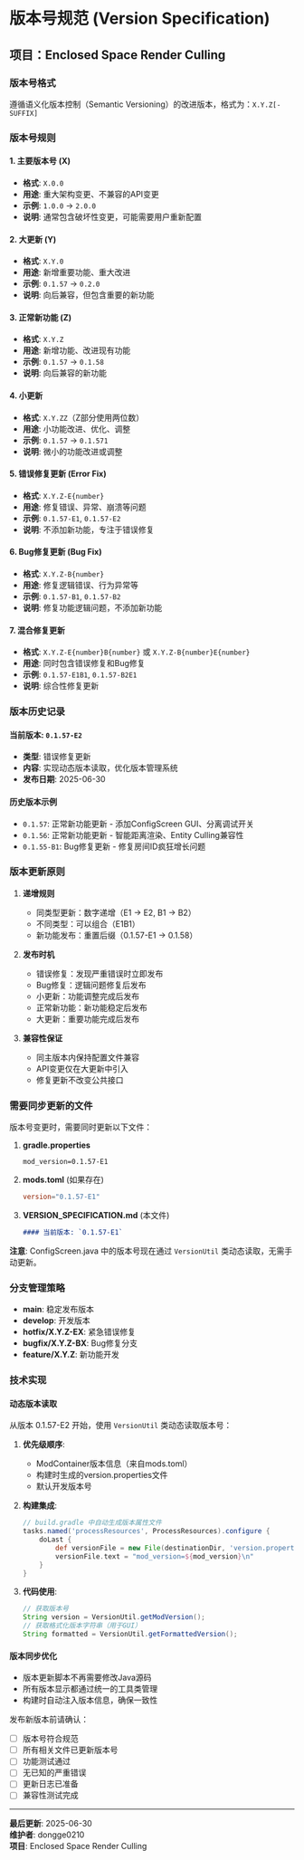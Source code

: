 # 版本号规范 (Version Specification)

## 项目：Enclosed Space Render Culling

### 版本号格式
遵循语义化版本控制（Semantic Versioning）的改进版本，格式为：`X.Y.Z[-SUFFIX]`

### 版本号规则

#### 1. 主要版本号 (X)
- **格式**: `X.0.0`
- **用途**: 重大架构变更、不兼容的API变更
- **示例**: `1.0.0` → `2.0.0`
- **说明**: 通常包含破坏性变更，可能需要用户重新配置

#### 2. 大更新 (Y)
- **格式**: `X.Y.0`
- **用途**: 新增重要功能、重大改进
- **示例**: `0.1.57` → `0.2.0`
- **说明**: 向后兼容，但包含重要的新功能

#### 3. 正常新功能 (Z)
- **格式**: `X.Y.Z`
- **用途**: 新增功能、改进现有功能
- **示例**: `0.1.57` → `0.1.58`
- **说明**: 向后兼容的新功能

#### 4. 小更新
- **格式**: `X.Y.ZZ`（Z部分使用两位数）
- **用途**: 小功能改进、优化、调整
- **示例**: `0.1.57` → `0.1.571`
- **说明**: 微小的功能改进或调整

#### 5. 错误修复更新 (Error Fix)
- **格式**: `X.Y.Z-E{number}`
- **用途**: 修复错误、异常、崩溃等问题
- **示例**: `0.1.57-E1`, `0.1.57-E2`
- **说明**: 不添加新功能，专注于错误修复

#### 6. Bug修复更新 (Bug Fix)
- **格式**: `X.Y.Z-B{number}`
- **用途**: 修复逻辑错误、行为异常等
- **示例**: `0.1.57-B1`, `0.1.57-B2`
- **说明**: 修复功能逻辑问题，不添加新功能

#### 7. 混合修复更新
- **格式**: `X.Y.Z-E{number}B{number}` 或 `X.Y.Z-B{number}E{number}`
- **用途**: 同时包含错误修复和Bug修复
- **示例**: `0.1.57-E1B1`, `0.1.57-B2E1`
- **说明**: 综合性修复更新

### 版本历史记录

#### 当前版本: `0.1.57-E2`
- **类型**: 错误修复更新  
- **内容**: 实现动态版本读取，优化版本管理系统
- **发布日期**: 2025-06-30

#### 历史版本示例
- `0.1.57`: 正常新功能更新 - 添加ConfigScreen GUI、分离调试开关
- `0.1.56`: 正常新功能更新 - 智能距离渲染、Entity Culling兼容性
- `0.1.55-B1`: Bug修复更新 - 修复房间ID疯狂增长问题

### 版本更新原则

1. **递增规则**
   - 同类型更新：数字递增（E1 → E2, B1 → B2）
   - 不同类型：可以组合（E1B1）
   - 新功能发布：重置后缀（0.1.57-E1 → 0.1.58）

2. **发布时机**
   - 错误修复：发现严重错误时立即发布
   - Bug修复：逻辑问题修复后发布
   - 小更新：功能调整完成后发布
   - 正常新功能：新功能稳定后发布
   - 大更新：重要功能完成后发布

3. **兼容性保证**
   - 同主版本内保持配置文件兼容
   - API变更仅在大更新中引入
   - 修复更新不改变公共接口

### 需要同步更新的文件

版本号变更时，需要同时更新以下文件：

1. **gradle.properties**
   ```properties
   mod_version=0.1.57-E1
   ```

2. **mods.toml** (如果存在)
   ```toml
   version="0.1.57-E1"
   ```

3. **VERSION_SPECIFICATION.md** (本文件)
   ```markdown
   #### 当前版本: `0.1.57-E1`
   ```

**注意**: ConfigScreen.java 中的版本号现在通过 `VersionUtil` 类动态读取，无需手动更新。

### 分支管理策略

- **main**: 稳定发布版本
- **develop**: 开发版本
- **hotfix/X.Y.Z-EX**: 紧急错误修复
- **bugfix/X.Y.Z-BX**: Bug修复分支
- **feature/X.Y.Z**: 新功能开发

### 技术实现

#### 动态版本读取
从版本 0.1.57-E2 开始，使用 `VersionUtil` 类动态读取版本号：

1. **优先级顺序**:
   - ModContainer版本信息（来自mods.toml）
   - 构建时生成的version.properties文件
   - 默认开发版本号

2. **构建集成**:
   ```gradle
   // build.gradle 中自动生成版本属性文件
   tasks.named('processResources', ProcessResources).configure {
       doLast {
           def versionFile = new File(destinationDir, 'version.properties')
           versionFile.text = "mod_version=${mod_version}\n"
       }
   }
   ```

3. **代码使用**:
   ```java
   // 获取版本号
   String version = VersionUtil.getModVersion();
   // 获取格式化版本字符串（用于GUI）
   String formatted = VersionUtil.getFormattedVersion();
   ```

#### 版本同步优化
- 版本更新脚本不再需要修改Java源码
- 所有版本显示都通过统一的工具类管理
- 构建时自动注入版本信息，确保一致性

发布新版本前请确认：

- [ ] 版本号符合规范
- [ ] 所有相关文件已更新版本号
- [ ] 功能测试通过
- [ ] 无已知的严重错误
- [ ] 更新日志已准备
- [ ] 兼容性测试完成

---

**最后更新**: 2025-06-30  
**维护者**: dongge0210  
**项目**: Enclosed Space Render Culling
